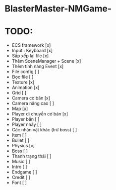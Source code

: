 # BlasterMaster-NMGame-

# TODO:
- ECS framework                 [x]
- Input : Keyboard              [x]
- Sắp xếp lại file              [x]
- Thêm SceneManager + Scene     [x]
- Thêm tính năng Event          [x]
- File config                   [ ]
- Đọc file                      [ ]
- Texture                       [x]
- Animation                     [x]
- Grid                          [ ]
- Camera cơ bản                 [x]
- Camera nâng cao               [ ]
- Map                           [x]
- Player di chuyển cơ bản       [x]
- Player bắn                    [ ]
- Player nhảy                   [ ]
- Các nhân vật khác (trừ boss)  [ ]
- Item                          [ ]
- Bullet                        [ ]
- Physics                       [x]
- Boss                          [ ]
- Thanh trạng thái              [ ]
- Music                         [ ]
- Intro                         [ ]
- Endgame                       [ ]
- Credit                        [ ]
- Font                          [ ]

